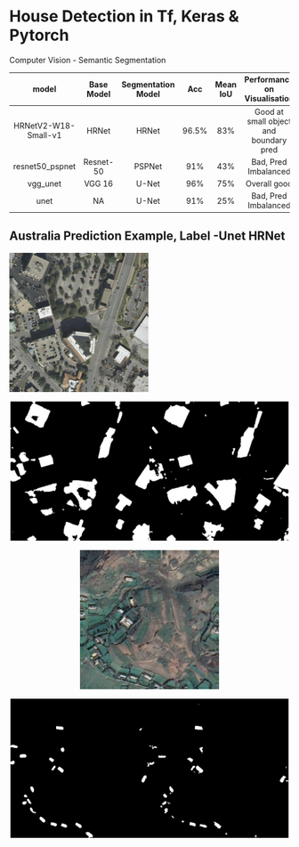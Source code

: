 # House Detection in Tf, Keras & Pytorch   
Computer Vision - Semantic Segmentation


| model                | Base Model    | Segmentation Model | Acc  | Mean IoU | Performance on Visualisation |   
| :--:                 | :--:          | :--:               | :--: | :--:     | :--:   |  
| HRNetV2-W18-Small-v1 | HRNet         | HRNet              | 96.5%| 83%      | Good at small object and boundary pred   | 
| resnet50_pspnet      | Resnet-50     | PSPNet             | 91%  | 43%      | Bad, Pred Imbalanced    | 
| vgg_unet             | VGG 16        | U-Net              | 96%  | 75%      | Overall good    | 
| unet                 | NA            | U-Net              | 91%  | 25%      | Bad, Pred Imbalanced    | 



## Australia Prediction Example, Label -Unet HRNet
<img src="https://github.com/ccalvin97/CV-Semantic-Segmentation/blob/master/Picture/austin16_20_1.png" width="250"/><div align="center"><img src="https://github.com/ccalvin97/CV-Semantic-Segmentation/blob/master/Picture/austin16_20_.png" width="250"/></center><img src="https://github.com/ccalvin97/CV-Semantic-Segmentation/blob/master/Picture/austin16_20__hrnet.png" width="250"/></center> 

<img src="https://github.com/ccalvin97/CV-Semantic-Segmentation/blob/master/Picture/test_215_1.png" width="250"/><div align="center"><img src="https://github.com/ccalvin97/CV-Semantic-Segmentation/blob/master/Picture/test_215_.png" width="250"/></center><img src="https://github.com/ccalvin97/CV-Semantic-Segmentation/blob/master/Picture/test_215__hrnet.png" width="250"/></center>   
